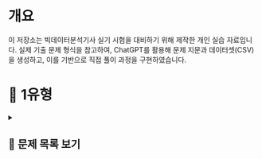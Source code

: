 # 개요
이 저장소는 빅데이터분석기사 실기 시험을 대비하기 위해 제작한 개인 실습 자료입니다.
실제 기출 문제 형식을 참고하여, ChatGPT를 활용해 문제 지문과 데이터셋(CSV)을 생성하고, 이를 기반으로 직접 풀이 과정을 구현하였습니다.


# 📝 1유형

<details>
<summary><h2>📌 문제 목록 보기</h2></summary>

**1.** <h3 style="font-weight:normal;">
각 연도별로 사망률이 가장 높은 질병명을 구하고,<br>
해당 질병들의 사망자수 평균을 소수점 첫번째 자리에서 반올림하여 구하시오.
</h3>
<p><i>(사망률 = 사망자수 / 환자수)</i></p>

<details>
<summary>코드</summary>

df['사망률'] = df['사망자수'] / df['환자수']
<br>
target = df.groupby('연도')['사망률'].idxmax().values
<br>
answer = round(df[df.index.isin(target)]['사망자수'].mean())
<br>
answer

</details>


**2.** <h3 style="font-weight:normal;">
도시 거주자 중 60세 이상 남성의 평균 의료비를 구하시오.
</h3>

<details>
<summary>코드</summary>
target = df[(df['거주지'] == '도시') & (df['성별'] == '남성') & (df['연령'] >= 60)]
<br>
answer = target['의료비'].mean()
<br>
answer
</details>


**3.** <h3 style="font-weight:normal;">
각 연도별로 매출 상위 2개 제품의 매출 합계를 구하시오.
</h3>

<details>
<summary>코드</summary>
</details>


**4.** <h3 style="font-weight:normal;">
누적 재고량이 처음으로 5000을 초과한 월을 구하시오.
</h3>

<details>
<summary>코드</summary>
</details>


**5.** <h3 style="font-weight:normal;">
부서별로 연도별 급여 인상률의 평균을 계산한 후,<br>
인상률의 편차(표준편차)가 가장 작은 부서를 구하시오.  
(즉, 가장 일관되게 인상률이 높은 부서를 찾는 문제)
</h3>
<p><i>- 인상률 = (이번 해 연봉 - 전년도 연봉) / 전년도 연봉<br>
- 첫 해(2018년)는 인상률 계산에서 제외</i></p>

<details>
<summary>코드</summary>
</details>


**6-1.** <h3 style="font-weight:normal;">
도시 거주자 중 60세 이상 여성의 방문횟수 평균을<br>
소수 둘째 자리까지 반올림하여 나타내시오.
</h3>

<details>
<summary>코드</summary>
</details>


**6-2.** <h3 style="font-weight:normal;">
각 연도별 질병 사망률을 계산하고,<br>
그중 사망률이 가장 높은 질병 이름을 연도, 질병, 사망률 형태로 출력하시오.
</h3>
<p><i>(사망률 = 사망자 수 / 전체 환자 수)</i></p>

<details>
<summary>코드</summary>
</details>


**7.** <h3 style="font-weight:normal;">
각 연도별로, 반품률이 가장 높은 상품명을 구하시오.
</h3>
<p><i>(반품률 = 반품된 건수 / 전체 리뷰 건수)</i></p>

<details>
<summary>코드</summary>
</details>


**8.** <h3 style="font-weight:normal;">
각 과목별로, 최근 4년간(2020~2023) 평균 성적이<br>
가장 높은 학교 이름을 과목, 학교 형태로 출력하시오.
</h3>

<details>
<summary>코드</summary>
</details>


**9.** <h3 style="font-weight:normal;">
각 연도별로 가장 많이 소비된 에너지원(전기/가스/수도)을 구하고,<br>
그 에너지원별로 해당 연도에서 발생한 총 요금의 합계를 구하시오.
</h3>
<p><i>- "사용량" 데이터 기준으로 가장 많이 소비된 에너지원 선정<br>
- 선정된 에너지원에 대해 → 해당 연도 "요금" 총합 구함<br>
- 연도별로 결과는 1개씩 출력 (예시: 연도 / 에너지원 / 총 요금)</i></p>

<details>
<summary>코드</summary>
</details>


**10.** <h3 style="font-weight:normal;">
각 고객ID별로 다음 규칙을 적용하여 월별 총 구매금액을 계산하고,<br>
그 중 2023년 총 구매금액이 상위 10%에 해당하는 고객들과 고객 수를 출력하시오.
</h3>
<p><i>(구매금액 결측 시: 같은 고객, 같은 카테고리의 연도별 평균으로 채움.<br>
평균도 없으면 전체 카테고리 평균으로 채움)</i></p>

<details>
<summary>코드</summary>
</details>


**11-1.** <h3 style="font-weight:normal;">
연령대(20대, 30대, 40대, 50대, ...)를 구분하는 연령대 컬럼을 만들고,<br>
각 연령대별로 콜레스테롤 평균을 계산하시오.
</h3>
<p><i>(콜레스테롤 결측치는 같은 지역 내 연령대 평균으로 채움.<br>
평균도 없으면 전체 평균으로 채움)<br>
최종 출력: 연령대, 평균 콜레스테롤</i></p>

<details>
<summary>코드</summary>
</details>


**11-2.** <h3 style="font-weight:normal;">
혈압, 혈당, 콜레스테롤 컬럼에 대해 표준화(z-score)를 적용하여<br>
새로운 컬럼을 추가하시오.
</h3>
<p><i>(혈당 결측치는 전체 평균으로 대체)<br>
표준화된 컬럼명: 혈압_zscore, 혈당_zscore, 콜레스테롤_zscore<br>
이후 혈압_zscore > 1.5 인 데이터의 수 출력</i></p>

<details>
<summary>코드</summary>
</details>


**12-1.** <h3 style="font-weight:normal;">
각 카테고리별, 성별로 평균 주문금액을 계산하시오.
</h3>
<p><i>(주문금액 결측치는 같은 그룹 평균으로 채움.<br>
평균도 없으면 전체 평균)<br>
최종 출력: 카테고리, 성별, 평균 주문금액</i></p>

<details>
<summary>코드</summary>
</details>


**12-2.** <h3 style="font-weight:normal;">
구매수량에 대해 최소-최대 정규화(min-max scaling)를 적용하여<br>
구매수량_scaled 컬럼을 추가하시오.
</h3>
<p><i>이후 구매수량_scaled ≥ 0.9 를 만족하는 데이터 개수 출력</i></p>

<details>
<summary>코드</summary>
</details>


**13-1.** <h3 style="font-weight:normal;">
각 고객ID별로 불만제기 경험 여부를 나타내는 파생 컬럼을 생성하시오.<br>
(한 번이라도 1이면 "Y", 아니면 "N")
</h3>
<p><i>이후 2023년에 불만제기 경험이 "Y"인 고객 수 출력</i></p>

<details>
<summary>코드</summary>
</details>


**13-2.** <h3 style="font-weight:normal;">
연령대(10대, 20대, 30대, 40대, 50대, 60대 이상) 컬럼을 생성하고,<br>
각 연령대별 주문수량 평균과 주문금액 평균을 구하시오.
</h3>
<p><i>최종 출력: 연령대, 평균 주문수량, 평균 주문금액</i></p>

<details>
<summary>코드</summary>
</details>


**14-1.** <h3 style="font-weight:normal;">
업무만족도가 결측인 직원은 부서 평균으로,<br>
부서 평균도 결측이면 전체 평균으로 채운다.
</h3>
<p><i>근속연수가 결측인 직원은 제거 후,<br>
업무만족도 Q1 이하 & 성과등급 A인 직원 수 출력</i></p>

<details>
<summary>코드</summary>
</details>


**14-2.** <h3 style="font-weight:normal;">
근속연수 ≥ 10년이고, 교육참여횟수가 전체 평균 이상인 직원들에 대해<br>
부서별 평균 연봉을 구하시오.
</h3>
<p><i>평균 연봉이 세 번째로 높은 부서의 값(정수) 출력</i></p>

<details>
<summary>코드</summary>
</details>


**14-3.** <h3 style="font-weight:normal;">
각 부서별로 업무만족도 기준 상위 20% 직원들의 평균 근속연수를 계산하시오.
</h3>
<p><i>(업무만족도·근속연수 결측 직원 제외)<br>
이후 가장 평균 근속연수가 높은 부서명 출력</i></p>

<details>
<summary>코드</summary>
</details>


**15-1.** <h3 style="font-weight:normal;">
각 제품군별로 연도·분기 기준 평균 반품률을 구하시오.<br>
(반품률 = 반품수량 / 판매수량)
</h3>
<p><i>최종 출력: 제품군, 연도, 분기, 평균 반품률</i></p>

<details>
<summary>코드</summary>
</details>


**15-2.** <h3 style="font-weight:normal;">
각 연도별로 지역·제품군 기준 매출액 총합을 계산하고,<br>
가장 매출이 높은 조합을 출력하시오.
</h3>
<p><i>최종 출력: 연도, 지역, 제품군, 총 매출액</i></p>

<details>
<summary>코드</summary>
</details>


**16.** <h3 style="font-weight:normal;">
2020~2023년 과목별 평균 성적이 가장 높은 학교명을 구하시오.
</h3>
<p><i>최종 출력: 과목, 학교</i></p>

<details>
<summary>코드</summary>
</details>


**17-1.** <h3 style="font-weight:normal;">
구매금액 결측치는 성별·카테고리 평균,<br>
없으면 전체 평균으로 대체한다.
</h3>
<p><i>연령대별 평균 구매금액과 평균 리뷰점수를 구하시오.<br>
최종 출력: 연령대, 평균 구매금액, 평균 리뷰점수</i></p>

<details>
<summary>코드</summary>
</details>


**17-2.** <h3 style="font-weight:normal;">
2023년에 한 번이라도 불만제기를 한 고객ID는 "불만경험 있음",<br>
그렇지 않은 경우 "불만경험 없음"으로 분류한다.
</h3>
<p><i>불만경험 있음 고객 중 평균 구매수량이 가장 높은 지역 출력</i></p>

<details>
<summary>코드</summary>
</details>


**18-1.** <h3 style="font-weight:normal;">
구매금액 결측치는 성별·상품군 평균,<br>
없으면 전체 평균으로 대체한다.
</h3>
<p><i>연령대별 평균 구매금액과 평균 리뷰점수를 구하시오.<br>
최종 출력: 연령대, 평균 구매금액, 평균 리뷰점수</i></p>

<details>
<summary>코드</summary>
</details>


**18-2.** <h3 style="font-weight:normal;">
각 고객ID별로 반품 이력이 있으면 "Y", 없으면 "N".
</h3>
<p><i>2023년 가입자 중 "Y" 고객 수 출력</i></p>

<details>
<summary>코드</summary>
</details>


**18-3.** <h3 style="font-weight:normal;">
상품군별로 리뷰점수가 4점 이상인 데이터만 필터링하여,<br>
리뷰점수 평균이 가장 높은 상품군을 출력하시오.
</h3>

<details>
<summary>코드</summary>
</details>


**19-1.** <h3 style="font-weight:normal;">
배송만족도 결측치는 동일 결제방식 그룹 평균,<br>
없으면 전체 평균으로 채운다.
</h3>
<p><i>- 4 이상: 상<br>
- 3 이상 4 미만: 중<br>
- 3 미만: 하<br>
등급별 평균 구매금액 출력</i></p>

<details>
<summary>코드</summary>
</details>


**19-2.** <h3 style="font-weight:normal;">
각 고객ID별 리뷰 비율(리뷰작성=1 비율)을 계산하시오.
</h3>
<p><i>리뷰 비율 ≥ 70% 인 고객 수 출력</i></p>

<details>
<summary>코드</summary>
</details>


**19-3.** <h3 style="font-weight:normal;">
2023년 데이터만 사용하여 결제방식별 반품율을 계산하고,<br>
반품율이 가장 높은 결제방식명을 출력하시오.
</h3>

<details>
<summary>코드</summary>
</details>

</details>
